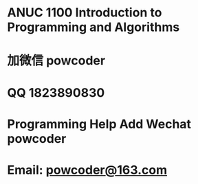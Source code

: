 # ANUC 1100 Introduction to Programming and Algorithms
# 加微信 powcoder

# QQ 1823890830

# Programming Help Add Wechat powcoder

# Email: powcoder@163.com

